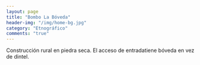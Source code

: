 ```yaml
---
layout: page
title: "Bombo La Bóveda"
header-img: "/img/home-bg.jpg"
category: "Etnográfico"
comments: "true"
---
```



Construcción rural en piedra seca. El acceso de entradatiene bóveda en vez de dintel.





